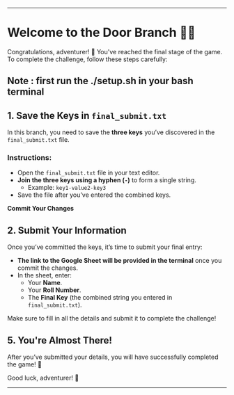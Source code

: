 ---

# Welcome to the Door Branch 🚪🔑

Congratulations, adventurer! 🎉 You've reached the final stage of the game. To complete the challenge, follow these steps carefully:

## Note : first run the ./setup.sh in your bash terminal

## 1. **Save the Keys in `final_submit.txt`**

In this branch, you need to save the **three keys** you’ve discovered in the `final_submit.txt` file.

### Instructions:
- Open the `final_submit.txt` file in your text editor.
- **Join the three keys using a hyphen (`-`)** to form a single string.
  - Example: `key1-value2-key3`
- Save the file after you’ve entered the combined keys.

**Commit Your Changes**

## 2. **Submit Your Information**

Once you’ve committed the keys, it’s time to submit your final entry:

- **The link to the Google Sheet will be provided in the terminal** once you commit the changes.
- In the sheet, enter:
  - Your **Name**.
  - Your **Roll Number**.
  - The **Final Key** (the combined string you entered in `final_submit.txt`).

Make sure to fill in all the details and submit it to complete the challenge!

## 5. **You're Almost There!**

After you’ve submitted your details, you will have successfully completed the game! 🎉

Good luck, adventurer! 🏁

---